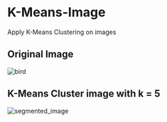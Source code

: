 # K-Means-Image
Apply K-Means Clustering on images


## Original Image
![bird](https://github.com/user-attachments/assets/b0cd9408-8ea1-4018-a318-31e714b728d0)


## K-Means Cluster image with k = 5
![segmented_image](https://github.com/user-attachments/assets/fea6fd29-06ae-44e3-b336-78b9c6911f17)

